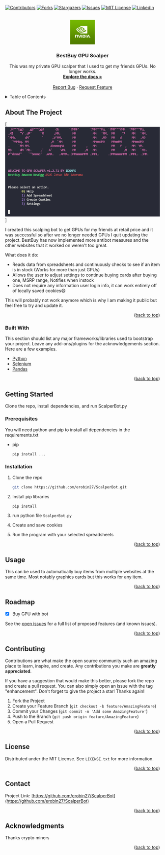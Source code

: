 <div id="top"></div>
<!--
*** Thanks for checking out the Best-README-Template. If you have a suggestion
*** that would make this better, please fork the repo and create a pull request
*** or simply open an issue with the tag "enhancement".
*** Don't forget to give the project a star!
*** Thanks again! Now go create something AMAZING! :D
-->



<!-- PROJECT SHIELDS -->
<!--
*** I'm using markdown "reference style" links for readability.
*** Reference links are enclosed in brackets [ ] instead of parentheses ( ).
*** See the bottom of this document for the declaration of the reference variables
*** for contributors-url, forks-url, etc. This is an optional, concise syntax you may use.
*** https://www.markdownguide.org/basic-syntax/#reference-style-links
-->
[![Contributors][contributors-shield]][contributors-url]
[![Forks][forks-shield]][forks-url]
[![Stargazers][stars-shield]][stars-url]
[![Issues][issues-shield]][issues-url]
[![MIT License][license-shield]][license-url]
[![LinkedIn][linkedin-shield]][linkedin-url]



<!-- PROJECT LOGO -->
<br />
<div align="center">
  <a href="https://github.com/erobin27/ScalperBot">
    <img src="/Images/logo.png" alt="Logo" width="80" height="80">
  </a>

  <h3 align="center">BestBuy GPU Scalper</h3>

  <p align="center">
    This was my private GPU scalper that I used to get my friends GPUs. No longer works.
    <br />
    <a href="https://github.com/erobin27/ScalperBot"><strong>Explore the docs »</strong></a>
    <br />
    <br />
    <a href="https://github.com/erobin27/ScalperBot/issues">Report Bug</a>
    ·
    <a href="https://github.com/erobin27/ScalperBot/issues">Request Feature</a>
  </p>
</div>



<!-- TABLE OF CONTENTS -->
<details>
  <summary>Table of Contents</summary>
  <ol>
    <li>
      <a href="#about-the-project">About The Project</a>
      <ul>
        <li><a href="#built-with">Built With</a></li>
      </ul>
    </li>
    <li>
      <a href="#getting-started">Getting Started</a>
      <ul>
        <li><a href="#prerequisites">Prerequisites</a></li>
        <li><a href="#installation">Installation</a></li>
      </ul>
    </li>
    <li><a href="#usage">Usage</a></li>
    <li><a href="#roadmap">Roadmap</a></li>
    <li><a href="#contributing">Contributing</a></li>
    <li><a href="#license">License</a></li>
    <li><a href="#contact">Contact</a></li>
    <li><a href="#acknowledgments">Acknowledgments</a></li>
  </ol>
</details>



<!-- ABOUT THE PROJECT -->
## About The Project

[![Product Name Screen Shot][product-screenshot]]

I created this scalping bot to get GPUs for my friends at retail price and it was successful so after we no longer needed GPUs I quit updating the project. BestBuy has now implemented more antibot measures and the other websites that it worked on weren't too great.

What does it do:
* Reads data from spreadsheets and continuously checks to see if an item is in stock (Works for more than just GPUs)
* Allows the user to adjust settings to continue buying cards after buying one, MSRP range, Notifies when instock
* Does not require any information user login info, it can work entirely off of locally saved cookies:smile:

This will probably not work anymore which is why I am making it public but feel free to try and update it.

<p align="right">(<a href="#top">back to top</a>)</p>



### Built With

This section should list any major frameworks/libraries used to bootstrap your project. Leave any add-ons/plugins for the acknowledgements section. Here are a few examples.

* [Python](https://www.python.org/)
* [Selenium](https://www.selenium.dev/)
* [Pandas](https://pandas.pydata.org/)
<p align="right">(<a href="#top">back to top</a>)</p>



<!-- GETTING STARTED -->
## Getting Started

Clone the repo, install dependencies, and run ScalperBot.py

### Prerequisites

You will need python and pip to install all dependencies in the requirements.txt
* pip
  ```sh
  pip install ...
  ```

### Installation

1. Clone the repo
   ```sh
   git clone https://github.com/erobin27/ScalperBot.git
   ```
2. Install pip libraries
   ```sh
   pip install
   ```
3. run python file `ScalperBot.py`

4. Create and save cookies

5. Run the program with your selected spreadsheets

<p align="right">(<a href="#top">back to top</a>)</p>



<!-- USAGE EXAMPLES -->
## Usage

This can be used to automatically buy items from multiple websites at the same time. Most notably graphics cards but this works for any item.


<p align="right">(<a href="#top">back to top</a>)</p>



<!-- ROADMAP -->
## Roadmap

- [x] Buy GPU with bot

See the [open issues](https://github.com/erobin27/ScalperBot/issues) for a full list of proposed features (and known issues).

<p align="right">(<a href="#top">back to top</a>)</p>



<!-- CONTRIBUTING -->
## Contributing

Contributions are what make the open source community such an amazing place to learn, inspire, and create. Any contributions you make are **greatly appreciated**.

If you have a suggestion that would make this better, please fork the repo and create a pull request. You can also simply open an issue with the tag "enhancement".
Don't forget to give the project a star! Thanks again!

1. Fork the Project
2. Create your Feature Branch (`git checkout -b feature/AmazingFeature`)
3. Commit your Changes (`git commit -m 'Add some AmazingFeature'`)
4. Push to the Branch (`git push origin feature/AmazingFeature`)
5. Open a Pull Request

<p align="right">(<a href="#top">back to top</a>)</p>



<!-- LICENSE -->
## License

Distributed under the MIT License. See `LICENSE.txt` for more information.

<p align="right">(<a href="#top">back to top</a>)</p>



<!-- CONTACT -->
## Contact

Project Link: [https://github.com/erobin27/ScalperBot](https://github.com/erobin27/ScalperBot)

<p align="right">(<a href="#top">back to top</a>)</p>



<!-- ACKNOWLEDGMENTS -->
## Acknowledgments

Thanks crypto miners

<p align="right">(<a href="#top">back to top</a>)</p>



<!-- MARKDOWN LINKS & IMAGES -->
<!-- https://www.markdownguide.org/basic-syntax/#reference-style-links -->
[contributors-shield]: https://img.shields.io/github/contributors/erobin27/ScalperBot.svg?style=for-the-badge
[contributors-url]: https://github.com/erobin27/ScalperBot/graphs/contributors
[forks-shield]: https://img.shields.io/github/forks/erobin27/ScalperBot.svg?style=for-the-badge
[forks-url]: https://github.com/erobin27/ScalperBot/network/members
[stars-shield]: https://img.shields.io/github/stars/erobin27/ScalperBot.svg?style=for-the-badge
[stars-url]: https://github.com/erobin27/ScalperBot/stargazers
[issues-shield]: https://img.shields.io/github/issues/erobin27/ScalperBot.svg?style=for-the-badge
[issues-url]: https://github.com/erobin27/ScalperBot/issues
[license-shield]: https://img.shields.io/github/license/erobin27/ScalperBot.svg?style=for-the-badge
[license-url]: https://github.com/erobin27/ScalperBot/blob/master/LICENSE.txt
[linkedin-shield]: https://img.shields.io/badge/-LinkedIn-black.svg?style=for-the-badge&logo=linkedin&colorB=555
[linkedin-url]: https://www.linkedin.com/in/elijah-robinson98/
[product-screenshot]: /Images/screenshot.png
